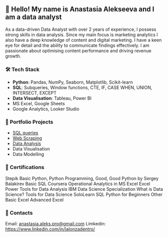 ## 👋 Hello! My name is Anastasia Alekseeva and I am a data analyst
As a data-driven Data Analyst with over 2 years of experience, I possess strong skills in data analysis. Since my main focus is marketing analytics I also have a deep knowledge of content and digital marketing. I have a keen eye for detail and the ability to communicate findings effectively. I am passionate about optimising content performance and driving revenue growth.


### 🛠 **Tech Stack**

* **Python**: Pandas, NumPy, Seaborn, Matplotlib, Scikit-learn
* **SQL**: Subqueries, Window functions, CTE, IF, CASE WHEN, UNION, INTERSECT, EXCEPT
* **Data Visualisation**: Tableau, Power BI
* MS Excel, Google Sheets
* Google Analytics, Looker Studio

### 📁 Portfolio Projects

- [SQL queries](https://github.com/lalonzadentro/Data-Analyst-Portfolio/tree/main/SQL%20queries)
- [Web Scraping](https://github.com/lalonzadentro/Data-Analyst-Portfolio/tree/main/Web%20Scraping)
- [Data Analysis](https://github.com/lalonzadentro/Data-Analyst-Portfolio/tree/main/Data%20Analysis%20with%20Python)
- Data Visualisation
- Data Modelling



### 📜 Certifications
Stepik
Basic Python, Python Programming, Good, Good Python by Sergey Balakirev
Basic SQL
Coursera
Operational Analytics in MS Excel
Excel Power Tools for Data Analysis
IBM Data Science Specialization
What is Data Science?
Tools for Data Science
SoloLearn
SQL
Python for Beginners
Other
Basic Excel
Advanced Excel
### 💬 Contacts
Email: anastasia.aleks.pro@gmail.com
Limkedin: https://www.linkedin.com/in/lalonzadentro/

